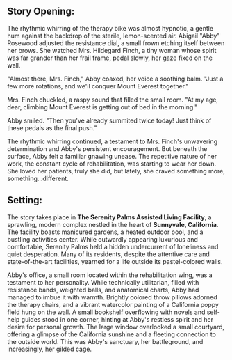 ## Story Opening:

The rhythmic whirring of the therapy bike was almost hypnotic, a gentle hum against the backdrop of the sterile, lemon-scented air. Abigail "Abby" Rosewood adjusted the resistance dial, a small frown etching itself between her brows. She watched Mrs. Hildegard Finch, a tiny woman whose spirit was far grander than her frail frame, pedal slowly, her gaze fixed on the wall.

"Almost there, Mrs. Finch," Abby coaxed, her voice a soothing balm. "Just a few more rotations, and we'll conquer Mount Everest together."

Mrs. Finch chuckled, a raspy sound that filled the small room. "At my age, dear, climbing Mount Everest is getting out of bed in the morning."

Abby smiled. "Then you've already summited twice today! Just think of these pedals as the final push."

The rhythmic whirring continued, a testament to Mrs. Finch's unwavering determination and Abby's persistent encouragement. But beneath the surface, Abby felt a familiar gnawing unease. The repetitive nature of her work, the constant cycle of rehabilitation, was starting to wear her down. She loved her patients, truly she did, but lately, she craved something more, something…different.

## Setting:

The story takes place in **The Serenity Palms Assisted Living Facility**, a sprawling, modern complex nestled in the heart of **Sunnyvale, California**. The facility boasts manicured gardens, a heated outdoor pool, and a bustling activities center. While outwardly appearing luxurious and comfortable, Serenity Palms held a hidden undercurrent of loneliness and quiet desperation. Many of its residents, despite the attentive care and state-of-the-art facilities, yearned for a life outside its pastel-colored walls.

Abby's office, a small room located within the rehabilitation wing, was a testament to her personality. While technically utilitarian, filled with resistance bands, weighted balls, and anatomical charts, Abby had managed to imbue it with warmth. Brightly colored throw pillows adorned the therapy chairs, and a vibrant watercolor painting of a California poppy field hung on the wall. A small bookshelf overflowing with novels and self-help guides stood in one corner, hinting at Abby's restless spirit and her desire for personal growth. The large window overlooked a small courtyard, offering a glimpse of the California sunshine and a fleeting connection to the outside world. This was Abby's sanctuary, her battleground, and increasingly, her gilded cage.
